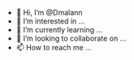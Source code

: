 - 👋 Hi, I’m @Dmalann
- 👀 I’m interested in ...
- 🌱 I’m currently learning ...
- 💞️ I’m looking to collaborate on ...
- 📫 How to reach me ...

<!---
Dmalann/Dmalann is a ✨ special ✨ repository because its `README.md` (this file) appears on your GitHub profile.
You can click the Preview link to take a look at your changes.
--->
